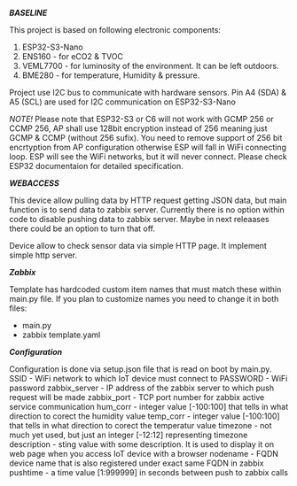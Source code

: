 ***BASELINE***

This project is based on following electronic components:
1. ESP32-S3-Nano
2. ENS160 - for eCO2 & TVOC
3. VEML7700 - for luminosity of the environment. It can be left outdoors.
4. BME280 - for temperature, Humidity & pressure.

Project use I2C bus to communicate with hardware sensors.
Pin A4 (SDA) & A5 (SCL) are used for I2C communication on ESP32-S3-Nano

_*NOTE!*_
Please note that ESP32-S3 or C6 will not work with GCMP 256 or CCMP 256, AP shall use 128bit encryption instead of 256 meaning just GCMP & CCMP (without 256 sufix).
You need to remove support of 256 bit encrtyption from AP configuration otherwise ESP will fall in WiFi connecting loop. ESP will see the WiFi networks,
but it will never connect. Please check ESP32 documentaion for detailed specification. 

***WEBACCESS***

This device allow pulling data by HTTP request getting JSON data, but main function is to send data to zabbix server.
Currently there is no option within code to disable pushing data to zabbix server. Maybe in next releaases there
could be an option to turn that off.

Device allow to check sensor data via simple HTTP page. It implement simple http server. 

***Zabbix***

Template has hardcoded custom item names that must match these within main.py file. If you plan to customize names you need to change it in both files:
* main.py
* zabbix template.yaml

***Configuration***

Configuration is done via setup.json file that is read on boot by main.py.
SSID - WiFi network to which IoT device must connect to
PASSWORD - WiFi password
zabbix_server - IP address of the zabbix server to which push request will be made
zabbix_port - TCP port number for zabbix active service communication
hum_corr - integer value [-100:100] that tells in what direction to corect the humidity value
temp_corr - integer value [-100:100] that tells in what direction to corect the temperatur value
timezone - not much yet used, but just an integer [-12:12] representing timezone
description - sting value with some description. It is used to display it on web page when you access IoT device with a browser
nodename - FQDN device name that is also registered under exact same FQDN in zabbix
pushtime - a time value [1:999999] in seconds between push to zabbix calls

